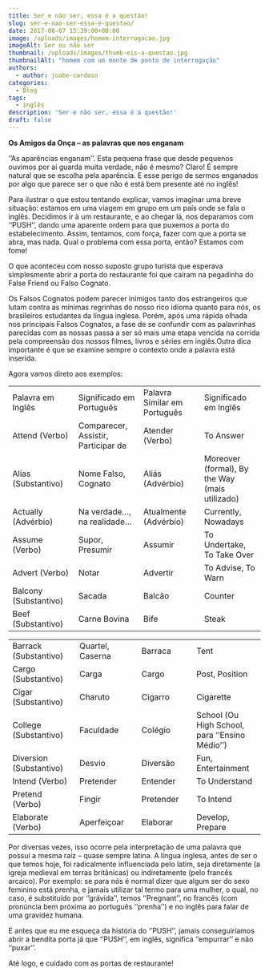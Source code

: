 ```yaml
---
title: Ser e não ser, essa é a questão!
slug: ser-e-nao-ser-essa-e-questao/
date: 2017-08-07 15:39:00+00:00
image: /uploads/images/homem-interrogacao.jpg
imageAlt: Ser ou não ser
thumbnail: /uploads/images/thumb-eis-a-questao.jpg
thumbnailAlt: "homem com um monte de ponto de interrogação"
authors:
  - author: joabe-cardoso
categories:
  - Blog
tags:
  - inglês
description: 'Ser e não ser, essa é a questão!'
draft: false
---
```


**Os Amigos da Onça – as palavras que nos enganam**

‘’As aparências enganam’’. Esta pequena frase que desde pequenos ouvimos por aí guarda muita verdade, não é mesmo? Claro! É sempre natural que se escolha pela aparência. E esse perigo de sermos enganados por algo que parece ser o que não é está bem presente até no inglês!

Para ilustrar o que estou tentando explicar, vamos imaginar uma breve situação: estamos em uma viagem em grupo em um país onde se fala o inglês. Decidimos ir à um restaurante, e ao chegar lá, nos deparamos com ‘’PUSH’’, dando uma aparente ordem para que puxemos a porta do estabelecimento. Assim, tentamos, com força, fazer com que a porta se abra, mas nada. Qual o problema com essa porta, então? Estamos com fome!

O que aconteceu com nosso suposto grupo turista que esperava simplesmente abrir a porta do restaurante foi que caíram na pegadinha do False Friend ou Falso Cognato.

Os Falsos Cognatos podem parecer inimigos tanto dos estrangeiros que lutam contra as mínimas regrinhas do nosso rico idioma quanto para nós, os brasileiros estudantes da língua inglesa. Porém, após uma rápida olhada nos principais Falsos Cognatos, a fase de se confundir com as palavrinhas parecidas com as nossas passa a ser só mais uma etapa vencida na corrida pela compreensão dos nossos filmes, livros e séries em inglês.Outra dica importante é que se examine sempre o contexto onde a palavra está inserida.

Agora vamos direto aos exemplos:

<table width="581" >
<tbody >
<tr >

<td width="145" >Palavra em Inglês
</td>

<td width="145" >Significado em Português
</td>

<td width="145" >Palavra Similar em Português
</td>

<td width="145" >Significado em Inglês
</td>
</tr>
<tr >

<td width="145" >Attend (Verbo)
</td>

<td width="145" >Comparecer, Assistir, Participar de
</td>

<td width="145" >Atender (Verbo)
</td>

<td width="145" >To Answer
</td>
</tr>
<tr >

<td width="145" >Alias (Substantivo)
</td>

<td width="145" >Nome Falso, Cognato
</td>

<td width="145" >Aliás (Advérbio)
</td>

<td width="145" >Moreover (formal), By the Way (mais utilizado)
</td>
</tr>
<tr >

<td width="145" >Actually (Advérbio)
</td>

<td width="145" >Na verdade…, na realidade…
</td>

<td width="145" >Atualmente (Advérbio)
</td>

<td width="145" >Currently, Nowadays
</td>
</tr>
<tr >

<td width="145" >Assume (Verbo)
</td>

<td width="145" >Supor, Presumir
</td>

<td width="145" >Assumir
</td>

<td width="145" >To Undertake, To Take Over
</td>
</tr>
<tr >

<td width="145" >Advert (Verbo)
</td>

<td width="145" >Notar
</td>

<td width="145" >Advertir
</td>

<td width="145" >To Advise, To Warn
</td>
</tr>
<tr >

<td width="145" >Balcony (Substantivo)
</td>

<td width="145" >Sacada
</td>

<td width="145" >Balcão
</td>

<td width="145" >Counter
</td>
</tr>
<tr >

<td width="145" >Beef (Substantivo)
</td>

<td width="145" >Carne Bovina
</td>

<td width="145" >Bife
</td>

<td width="145" >Steak
</td>
</tr>
</tbody>
</table>
<table width="580" >
<tbody >
<tr >

<td width="151" >Barrack (Substantivo)
</td>

<td width="147" >Quartel, Caserna
</td>

<td width="133" >Barraca
</td>

<td width="150" >Tent
</td>
</tr>
<tr >

<td width="151" >Cargo (Substantivo)
</td>

<td width="147" >Carga
</td>

<td width="133" >Cargo
</td>

<td width="150" >Post, Position
</td>
</tr>
<tr >

<td width="151" >Cigar (Substantivo)
</td>

<td width="147" >Charuto
</td>

<td width="133" >Cigarro
</td>

<td width="150" >Cigarette
</td>
</tr>
<tr >

<td width="151" >College (Substantivo)
</td>

<td width="147" >Faculdade
</td>

<td width="133" >Colégio
</td>

<td width="150" >School (Ou High School, para ‘’Ensino Médio’’)
</td>
</tr>
<tr >

<td width="151" >Diversion (Substantivo)
</td>

<td width="147" >Desvio
</td>

<td width="133" >Diversão
</td>

<td width="150" >Fun, Entertainment
</td>
</tr>
<tr >

<td width="151" >Intend (Verbo)
</td>

<td width="147" >Pretender
</td>

<td width="133" >Entender
</td>

<td width="150" >To Understand
</td>
</tr>
<tr >

<td width="151" >Pretend (Verbo)
</td>

<td width="147" >Fingir
</td>

<td width="133" >Pretender
</td>

<td width="150" >To Intend
</td>
</tr>
<tr >

<td width="151" >Elaborate (Verbo)
</td>

<td width="147" >Aperfeiçoar
</td>

<td width="133" >Elaborar
</td>

<td width="150" >Develop, Prepare
</td>
</tr>
</tbody>
</table>

Por diversas vezes, isso ocorre pela interpretação de uma palavra que possui a mesma raíz – quase sempre latina. A língua inglesa, antes de ser o que temos hoje, foi radicalmente influenciada pelo latim, seja diretamente (a igreja medieval em terras britânicas) ou indiretamente (pelo francês arcaico). Por exemplo: se para nós é normal dizer que algum ser do sexo feminino está prenha, e jamais utilizar tal termo para uma mulher, o qual, no caso, é substituído por ‘’grávida’’, temos ‘’Pregnant’’, no francês (com pronúncia bem próxima ao português ‘’prenha’’) e no inglês para falar de uma gravidez humana.

E antes que eu me esqueça da história do ‘’PUSH’’, jamais conseguiríamos abrir a bendita porta já que ‘’PUSH’’, em inglês, significa ‘’empurrar’’ e não ‘’puxar’’.

Até logo, e cuidado com as portas de restaurante!
